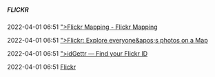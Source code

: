 #####  FLICKR

2022-04-01 06:51 [&quot;&gt;Flickr Mapping - Flickr Mapping](http://www.mypicsmap.com/)

2022-04-01 06:51 [&quot;&gt;Flickr: Explore everyone&amp;apos;s photos on a Map](https://www.flickr.com/map)

2022-04-01 06:51 [&quot;&gt;idGettr — Find your Flickr ID](https://www.webfx.com/tools/idgettr/)

2022-04-01 06:51 [Flickr](https://www.flickr.com/)



